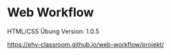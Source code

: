 # Web Workflow

HTML/CSS Übung
Version: 1.0.5

https://ehy-classroom.github.io/web-workflow/projekt/
